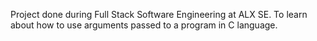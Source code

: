 Project done during Full Stack Software Engineering at ALX SE. To learn about how to use arguments passed to a program in C language.
